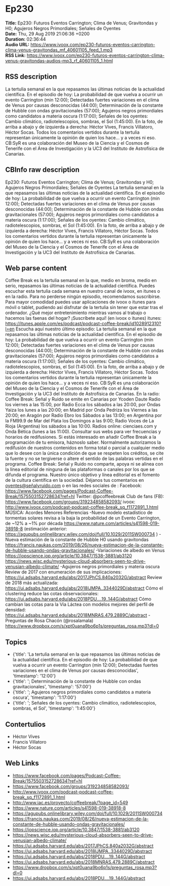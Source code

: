 # Ep230  
**Title:** Ep230: Futuros Eventos Carrington; Clima de Venus; Gravitondas y H0; Agujeros Negros Primordiales; Señales de Oyentes  
**Date:** Thu, 29 Aug 2019 21:06:36 +0200  
**Duration:** 02:36:44  
**Audio URL:** https://www.ivoox.com/ep230-futuros-eventos-carrington-clima-venus-gravitondas_mf_40601105_feed_1.mp3  
**RSS Link:** https://www.ivoox.com/ep230-futuros-eventos-carrington-clima-venus-gravitondas-audios-mp3_rf_40601105_1.html  

## RSS description
La tertulia semanal en la que repasamos las últimas noticias de la actualidad científica. En el episodio de hoy: La probabilidad de que vuelva a ocurrir un evento Carrington (min 12:00); Detectadas fuertes variaciones en el clima de Venus por causas desconocidas (44:00); Determinación de la constante de Hubble con ondas gravitacionales (57:00); Agujeros negros primordiales como candidatos a materia oscura (1:17:00); Señales de los oyentes: Cambio climático, radiotelescopios, sombras, el Sol (1:45:00). En la foto, de arriba a abajo y de izquierda a derecha: Héctor Vives, Francis Villatoro, Héctor Socas. Todos los comentarios vertidos durante la tertulia representan únicamente la opinión de quien los hace… y a veces ni eso. CB:SyR es una colaboración del Museo de la Ciencia y el Cosmos de Tenerife con el Área de Investigación y la UC3 del Instituto de Astrofísica de Canarias.

## CBInfo raw description
Ep230: Futuros Eventos Carrington; Clima de Venus; Gravitondas y H0; Agujeros Negros Primordiales; Señales de Oyentes
La tertulia semanal en la que repasamos las últimas noticias de la actualidad científica. En el episodio de hoy: La probabilidad de que vuelva a ocurrir un evento Carrington (min 12:00); Detectadas fuertes variaciones en el clima de Venus por causas desconocidas (44:00); Determinación de la constante de Hubble con ondas gravitacionales (57:00); Agujeros negros primordiales como candidatos a materia oscura (1:17:00); Señales de los oyentes: Cambio climático, radiotelescopios, sombras, el Sol (1:45:00). En la foto, de arriba a abajo y de izquierda a derecha: Héctor Vives, Francis Villatoro, Héctor Socas. Todos los comentarios vertidos durante la tertulia representan únicamente la opinión de quien los hace… y a veces ni eso. CB:SyR es una colaboración del Museo de la Ciencia y el Cosmos de Tenerife con el Área de Investigación y la UC3 del Instituto de Astrofísica de Canarias.


## Web parse content
Coffee Break es la tertulia semanal en la que, medio en broma, medio en serio, repasamos las últimas noticias de la actualidad científica. Puedes escuchar esta tertulia cada semana en nuestro canal de ivoox, en itunes o en la radio. Para no perderse ningún episodio, recomendamos suscribirse. Para mayor comodidad puedes usar aplicaciones de ivoox o itunes para móvil o tablet, pudiendo así disfrutar de la tertulia sin tener que estar tras el ordenador. ¿Qué mejor entretenimiento mientras vamos al trabajo o hacemos las faenas del hogar? ¡Suscríbete aquí! (en ivoox o itunes) itunes: https://itunes.apple.com/es/podcast/podcast-coffee-break/id1028912310?l=en Escucha aquí nuestro último episodio: La tertulia semanal en la que repasamos las últimas noticias de la actualidad científica. En el episodio de hoy: La probabilidad de que vuelva a ocurrir un evento Carrington (min 12:00); Detectadas fuertes variaciones en el clima de Venus por causas desconocidas (44:00); Determinación de la constante de Hubble con ondas gravitacionales (57:00); Agujeros negros primordiales como candidatos a materia oscura (1:17:00); Señales de los oyentes: Cambio climático, radiotelescopios, sombras, el Sol (1:45:00). En la foto, de arriba a abajo y de izquierda a derecha: Héctor Vives, Francis Villatoro, Héctor Socas. Todos los comentarios vertidos durante la tertulia representan únicamente la opinión de quien los hace… y a veces ni eso. CB:SyR es una colaboración del Museo de la Ciencia y el Cosmos de Tenerife con el Área de Investigación y la UC3 del Instituto de Astrofísica de Canarias. En la radio: Coffee Break: Señal y Ruido se emite en Canarias por Ycoden Daute Radio los viernes a las 15:00, por Radio Ecca los sábados a las 20:00, por Ondas Yaiza los lunes a las 20:00; en Madrid por Onda Pedriza los Viernes a las 20:00; en Aragón por Radio Ebro los Sábados a las 13:00; en Argentina por la FM99.9 de Mar del Plata los Domingos a las 9:00; Radio Voces de La Rioja (Argentina) los sábados a las 10:00. Radios online: cienciaes.com y Onda Bética (lunes a las 11:00). Consultar sus webs para ver frecuencias y horarios de redifusiones. Si estás interesado en añadir Coffee Break a la programación de tu emisora, háznoslo saber. Normalmente autorizamos la redifusión de nuestros contenidos en forma total o parcial a cualquier medio que lo desee con la única condición de que se respeten los créditos, se cite la fuente y no se tergiverse o altere el sentido de las palabras vertidas en el programa. Coffee Break: Señal y Ruido no comparte, apoya ni se alinea con la línea editorial de ninguna de las plataformas o canales por los que se difunda el programa. Nuestro único objetivo y línea editorial es el fomento de la cultura científica en la sociedad. Déjanos tus comentarios en oyentes@señalyruido.com o en las redes sociales de : Facebook: https://www.facebook.com/pages/Podcast-Coffee-Break/1575503152728634?ref=hl Twitter: @pcoffeebreak Club de fans (FB): https://www.facebook.com/groups/319234858582093/ ivoox: http://www.ivoox.com/podcast-podcast-coffee-break_sq_f1172891_1.html MÚSICA: Acordes Menores Referencias -Nuevo modelo estadístico de tormentas solares revisa a la baja la probabilidad de un Evento Carrington, de ~12% a ~1% por década https://www.nature.com/articles/s41598-019-38918-8 (estimación anterior: https://agupubs.onlinelibrary.wiley.com/doi/full/10.1029/2011SW000734 ) -Nueva estimación de la constante de Hubble H0 usando gravitondas https://francis.naukas.com/2019/08/26/nueva-estimacion-de-la-constante-de-hubble-usando-ondas-gravitacionales/ -Variaciones de albedo en Venus https://iopscience.iop.org/article/10.3847/1538-3881/ab3120 https://news.wisc.edu/mysterious-cloud-absorbers-seen-to-drive-venusian-albedo-climate/ -Agujeros negros primordiales y materia oscura Review de 2017 con enumeración de sus implicaciones: https://ui.adsabs.harvard.edu/abs/2017JPhCS.840a2032G/abstract Review de 2018 más actualizada: https://ui.adsabs.harvard.edu/abs/2018IJMPA..3344029D/abstract Cómo el clustering reduce las cotas observacionales: https://ui.adsabs.harvard.edu/abs/2018PDU….19..144G/abstract Cómo cambian las cotas para la Vía Láctea con modelos mejores del perfil de densidad: https://ui.adsabs.harvard.edu/abs/2018MNRAS.479.2889C/abstract -Preguntas de Rosa Chacón (@rosalamala) https://www.dropbox.com/s/xpt0uana9bo6p1s/preguntas_rosa.mp3?dl=0

## Topics
- {'title': 'La tertulia semanal en la que repasamos las últimas noticias de la actualidad científica. En el episodio de hoy: La probabilidad de que vuelva a ocurrir un evento Carrington (min 12:00); Detectadas fuertes variaciones en el clima de Venus por causas desconocidas', 'timestamp': '12:00'}
- {'title': '; Determinación de la constante de Hubble con ondas gravitacionales', 'timestamp': '57:00'}
- {'title': '; Agujeros negros primordiales como candidatos a materia oscura', 'timestamp': '1:17:00'}
- {'title': '; Señales de los oyentes: Cambio climático, radiotelescopios, sombras, el Sol', 'timestamp': '1:45:00'}
## Contertulios
- Héctor Vives
- Francis Villatoro
- Héctor Socas
## Web Links
- https://www.facebook.com/pages/Podcast-Coffee-Break/1575503152728634?ref=hl
- https://www.facebook.com/groups/319234858582093/
- http://www.ivoox.com/podcast-podcast-coffee-break_sq_f1172891_1.html
- http://www.iac.es/proyecto/coffeebreak/?page_id=549
- https://www.nature.com/articles/s41598-019-38918-8
- https://agupubs.onlinelibrary.wiley.com/doi/full/10.1029/2011SW000734
- https://francis.naukas.com/2019/08/26/nueva-estimacion-de-la-constante-de-hubble-usando-ondas-gravitacionales/
- https://iopscience.iop.org/article/10.3847/1538-3881/ab3120
- https://news.wisc.edu/mysterious-cloud-absorbers-seen-to-drive-venusian-albedo-climate/
- https://ui.adsabs.harvard.edu/abs/2017JPhCS.840a2032G/abstract
- https://ui.adsabs.harvard.edu/abs/2018IJMPA..3344029D/abstract
- https://ui.adsabs.harvard.edu/abs/2018PDU....19..144G/abstract
- https://ui.adsabs.harvard.edu/abs/2018MNRAS.479.2889C/abstract
- https://www.dropbox.com/s/xpt0uana9bo6p1s/preguntas_rosa.mp3?dl=0
- https://ui.adsabs.harvard.edu/abs/2018PDU….19..144G/abstract
